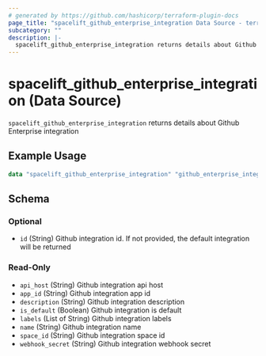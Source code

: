 ```yaml
---
# generated by https://github.com/hashicorp/terraform-plugin-docs
page_title: "spacelift_github_enterprise_integration Data Source - terraform-provider-spacelift"
subcategory: ""
description: |-
  spacelift_github_enterprise_integration returns details about Github Enterprise integration
---
```


# spacelift_github_enterprise_integration (Data Source)

`spacelift_github_enterprise_integration` returns details about Github Enterprise integration

## Example Usage

```terraform
data "spacelift_github_enterprise_integration" "github_enterprise_integration" {}
```

<!-- schema generated by tfplugindocs -->
## Schema

### Optional

- `id` (String) Github integration id. If not provided, the default integration will be returned

### Read-Only

- `api_host` (String) Github integration api host
- `app_id` (String) Github integration app id
- `description` (String) Github integration description
- `is_default` (Boolean) Github integration is default
- `labels` (List of String) Github integration labels
- `name` (String) Github integration name
- `space_id` (String) Github integration space id
- `webhook_secret` (String) Github integration webhook secret
